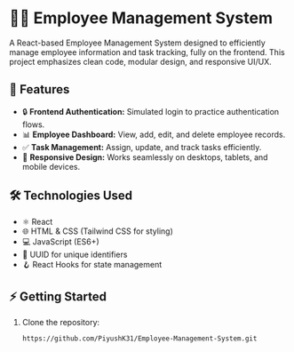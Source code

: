 # 🧑‍💼 Employee Management System

A React-based Employee Management System designed to efficiently manage employee information and task tracking, fully on the frontend. This project emphasizes clean code, modular design, and responsive UI/UX.

## 🚀 Features
- 🔒 **Frontend Authentication:** Simulated login to practice authentication flows.
- 📊 **Employee Dashboard:** View, add, edit, and delete employee records.
- ✅ **Task Management:** Assign, update, and track tasks efficiently.
- 📱 **Responsive Design:** Works seamlessly on desktops, tablets, and mobile devices.

## 🛠️ Technologies Used
- ⚛️ React
- 🌐 HTML & CSS (Tailwind CSS for styling)
- 💻 JavaScript (ES6+)
- 🔗 UUID for unique identifiers
- 🪝 React Hooks for state management

## ⚡ Getting Started
1. Clone the repository:
   ```bash
   https://github.com/PiyushK31/Employee-Management-System.git
